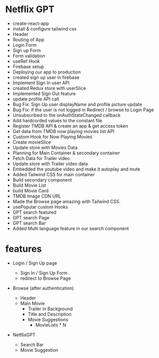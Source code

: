 # Netflix GPT

- create-react-app
- install & configure tailwind css
- Header
- Routing of App
- Login Form
- Sign up Form
- Form validation
- useRef Hook
- Firebase setup
- Deploying our app to production
- created sign up user in firebase
- Implement Sign In user API
- created Redux store with userSlice
- Implemented Sign Out feature
- update profile API call
- Bug Fix: Sign Up user displayName and profile picture update
- Bug Fix: if the user is not logged in Redirect / browse to Login Page
- Unsubscribed to the onAuthStateChanged callback
- Add hardcorded values to the constant file
- Register TMDB API & create an app & get access token
- Get data from TMDB now playing movies list API
- Custom Hook for Now Playing Movies
- Create movieSlice
- Update store with Movies Data
- Planning for Main Container & secondary container
- Fetch Data for Trailer video
- Update store with Trailer video data
- Embedded the youtube video and make it autoplay and mute
- Added Tailwind CSS for main container
- Build secondary component
- Build Movie List
- build Movie Card
- TMDB Image CDN URL
- Made the Browse page amazing with Tailwind CSS.
- usePopular custom Hooks
- GPT search featured
- GPT search Page
- GPT search Bar
- Added Multi language feature in our search component

# features

- Login / Sign Up page

  - Sign In / Sign Up Form
  - redirect to Browse Page

- Browse (after authentication)

  - Header
  - Main Movie
    - Trailer in Background
    - Title and Description
    - Movie Suggestions
      - MovieLists \* N

- NetflixGPT
  - Search Bar
  - Movie Suggestion

